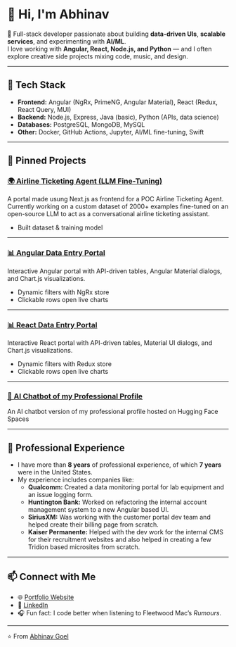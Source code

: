 # 👋 Hi, I'm Abhinav

🚀 Full-stack developer passionate about building **data-driven UIs**, **scalable services**, and experimenting with **AI/ML**.  
I love working with **Angular, React, Node.js, and Python** — and I often explore creative side projects mixing code, music, and design.

---

## 🔧 Tech Stack
- **Frontend:** Angular (NgRx, PrimeNG, Angular Material), React (Redux, React Query, MUI)
- **Backend:** Node.js, Express, Java (basic), Python (APIs, data science)
- **Databases:** PostgreSQL, MongoDB, MySQL
- **Other:** Docker, GitHub Actions, Jupyter, AI/ML fine-tuning, Swift

---

## 📌 Pinned Projects
### [🌍 Airline Ticketing Agent (LLM Fine-Tuning)](https://github.com/abhinavgo1000/airline-ticket-portal)
A portal made usung Next.js as frontend for a POC Airline Ticketing Agent. Currently working on a custom dataset of 2000+ examples fine-tuned on an open-source LLM to act as a conversational airline ticketing assistant.  
- Built dataset & training model  

---

### [📊 Angular Data Entry Portal](https://github.com/abhinavgo1000/data-entry-portal-angular)
Interactive Angular portal with API-driven tables, Angular Material dialogs, and Chart.js visualizations.  
- Dynamic filters with NgRx store  
- Clickable rows open live charts  

---

### [📊 React Data Entry Portal](https://github.com/abhinavgo1000/data-entry-portal-react)
Interactive React portal with API-driven tables, Material UI dialogs, and Chart.js visualizations.  
- Dynamic filters with Redux store  
- Clickable rows open live charts  

---

### [🤖 AI Chatbot of my Professional Profile](https://huggingface.co/spaces/abhinavgl/career_conversation)
An AI chatbot version of my professional profile hosted on Hugging Face Spaces  

---

## 💼 Professional Experience
- I have more than **8 years** of professional experience, of which **7 years** were in the United States.
- My experience includes companies like:
  - **Qualcomm:** Created a data monitoring portal for lab equipment and an issue logging form.
  - **Huntington Bank:** Worked on refactoring the internal account management system to a new Angular based UI.
  - **SiriusXM:** Was working with the customer portal dev team and helped create their billing page from scratch.
  - **Kaiser Permanente:** Helped with the dev work for the internal CMS for their recruitment websites and also helped in creating a few Tridion based microsites from scratch.

---

## 📫 Connect with Me
- 🌐 [Portfolio Website](https://abhinavgo1000.github.io)  
- 💼 [LinkedIn](https://linkedin.com/in/abhinav-goel-41a87a20b)  
- 🎧 Fun fact: I code better when listening to Fleetwood Mac’s *Rumours*.  

---

⭐️ From [Abhinav Goel](https://github.com/abhinavgo1000)
